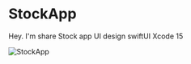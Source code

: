 # StockApp


Hey. I'm share Stock app UI design swiftUI Xcode 15


![StockApp](file:///Users/fazilp/Downloads/stock.gif)
